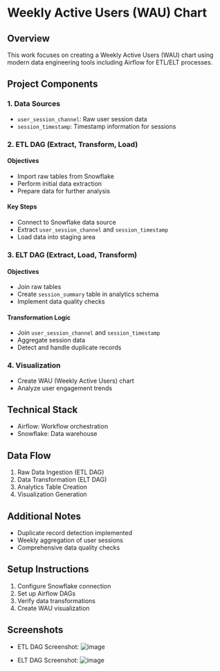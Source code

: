 # Weekly Active Users (WAU) Chart 

## Overview
This work focuses on creating a Weekly Active Users (WAU) chart using modern data engineering tools including Airflow for ETL/ELT processes.

## Project Components
### 1. Data Sources
- `user_session_channel`: Raw user session data
- `session_timestamp`: Timestamp information for sessions

### 2. ETL DAG (Extract, Transform, Load)
#### Objectives
- Import raw tables from Snowflake
- Perform initial data extraction
- Prepare data for further analysis

#### Key Steps
- Connect to Snowflake data source
- Extract `user_session_channel` and `session_timestamp`
- Load data into staging area

### 3. ELT DAG (Extract, Load, Transform)
#### Objectives
- Join raw tables
- Create `session_summary` table in analytics schema
- Implement data quality checks

#### Transformation Logic
- Join `user_session_channel` and `session_timestamp`
- Aggregate session data
- Detect and handle duplicate records

### 4. Visualization
- Create WAU (Weekly Active Users) chart
- Analyze user engagement trends

## Technical Stack
- Airflow: Workflow orchestration
- Snowflake: Data warehouse

## Data Flow
1. Raw Data Ingestion (ETL DAG)
2. Data Transformation (ELT DAG)
3. Analytics Table Creation
4. Visualization Generation

## Additional Notes
- Duplicate record detection implemented
- Weekly aggregation of user sessions
- Comprehensive data quality checks

## Setup Instructions
1. Configure Snowflake connection
2. Set up Airflow DAGs
3. Verify data transformations
4. Create WAU visualization

## Screenshots
- ETL DAG Screenshot: ![image](https://github.com/user-attachments/assets/1dfaf9e4-e1d7-4d3a-a4ab-cea36e438159)

- ELT DAG Screenshot: ![image](https://github.com/user-attachments/assets/b4a7532b-e915-431d-8c13-6d6d7a22dd3a)

